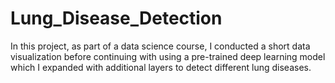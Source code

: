 # Lung_Disease_Detection
In this project, as part of a data science course, I conducted a short data visualization before continuing with using a pre-trained deep learning model which I expanded with additional layers to detect different lung diseases.
